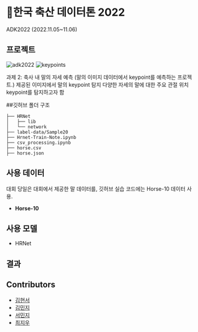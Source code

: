 # 🐎한국 축산 데이터톤 2022 
ADK2022 (2022.11.05~11.06)

## 프로젝트
![adk2022](https://user-images.githubusercontent.com/84561436/204138373-1152b363-e8fc-4ed0-a366-f96d45d78fe8.JPG)
![keypoints](https://user-images.githubusercontent.com/84561436/204138443-86530c57-7532-4cb2-872d-bf47d7b7392d.JPG)

과제 2: 축사 내 말의 자세 예측 (말의 이미지 데이터에서 keypoint를 예측하는 프로젝트.)
제공된 이미지에서 말의 keypoint 탐지
다양한 자세의 말에 대한 주요 관절 위치 keypoint를 탐지하고자 함

##깃허브 폴더 구조
```Deepfake-Detection-Project
├── HRNet
│   ├── lib
│   └── network
├── label-data/Sample20
├── Hrnet-Train-Note.ipynb
├── csv_processing.ipynb
├── horse.csv
├── horse.json
```

## 사용 데이터

대회 당일은 대회에서 제공한 말 데이터를, 깃허브 실습 코드에는 Horse-10 데이터 사용.

- **Horse-10**

## 사용 모델

- HRNet

## 결과


## Contributors
- [김현서](https://github.com/Hiseoi)
- [김민지](https://github.com/MinjiK11)
- [서민지](https://github.com/Minjee-Seo)
- [최지우](https://github.com/jiwoo-mood)
